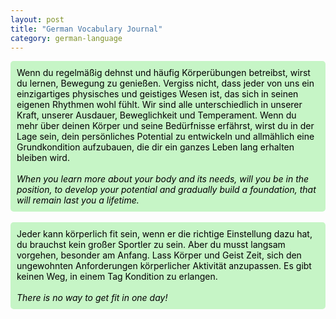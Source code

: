 ```yaml
---
layout: post
title: "German Vocabulary Journal"
category: german-language
---
```


<div style="background-color: rgba(144, 238, 144, 0.5); color: black; padding: 10px; border-radius: 5px;">
Wenn du regelmäßig dehnst und häufig Körperübungen betreibst, wirst du lernen, Bewegung zu genießen. Vergiss nicht, dass jeder von uns ein einzigartiges physisches und geistiges Wesen ist, das sich in seinen eigenen Rhythmen wohl fühlt. Wir sind alle unterschiedlich in unserer Kraft, unserer Ausdauer, Beweglichkeit und Temperament.  
Wenn du mehr über deinen Körper und seine Bedürfnisse erfährst, wirst du in der Lage sein, dein persönliches Potential zu entwickeln und allmählich eine Grundkondition aufzubauen, die dir ein ganzes Leben lang erhalten bleiben wird.
<br>
<br>
<em>When you learn more about your body and its needs, will you be in the position, to develop your potential and gradually build a foundation, that will remain last you a lifetime.</em>
</div>
<br>
<div style="background-color: rgba(144, 238, 144, 0.5); color: black; padding: 10px; border-radius: 5px;">
Jeder kann körperlich fit sein, wenn er die richtige Einstellung dazu hat, du brauchst kein großer Sportler zu sein. Aber du musst langsam vorgehen, besonder am Anfang. Lass Körper und Geist Zeit, sich den ungewohnten Anforderungen körperlicher Aktivität anzupassen. Es gibt keinen Weg, in einem Tag Kondition zu erlangen.
<br>
<br>
<em>There is no way to get fit in one day!</em>
</div>



